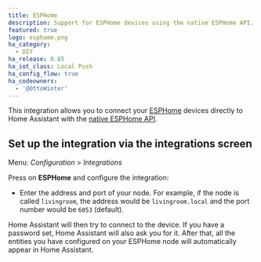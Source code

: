 ```yaml
---
title: ESPHome
description: Support for ESPHome devices using the native ESPHome API.
featured: true
logo: esphome.png
ha_category:
  - DIY
ha_release: 0.85
ha_iot_class: Local Push
ha_config_flow: true
ha_codeowners:
  - '@OttoWinter'
---
```


This integration allows you to connect your [ESPHome](https://esphome.io) devices directly to Home Assistant with the [native ESPHome API](https://esphome.io/components/api.html).

## Set up the integration via the integrations screen

Menu: *Configuration* > *Integrations*

Press on **ESPHome** and configure the integration:

* Enter the address and port of your node. For example, if the node is called `livingroom`, the address would be `livingroom.local` and the port number would be `6053` (default).

Home Assistant will then try to connect to the device. If you have a password set, Home Assistant will also ask you for it. After that, all the entities you have configured on your ESPHome node will automatically appear in Home Assistant.
